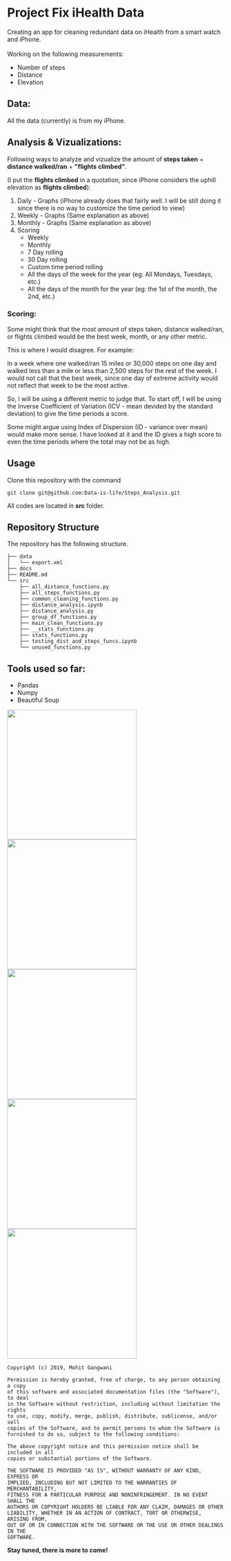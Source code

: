 # Project Fix iHealth Data

<p> Creating an app for cleaning redundant data on iHealth from a smart watch and iPhone.<br>
<br>
Working on the following measurements:

- Number of steps
- Distance
- Elevation

## Data:
All the data (currently) is from my iPhone.

## Analysis & Vizualizations:

Following ways to analyze and vizualize the amount of __steps taken__ + __distance walked/ran__ + __"flights climbed"__. 

(I put the __flights climbed__ in a quotation, since iPhone considers the uphill elevation as __flights climbed__):

1. Daily - Graphs (iPhone already does that fairly well. I will be still doing it since there is no way to customize the time period to view)
2. Weekly - Graphs (Same explanation as above)
3. Monthly - Graphs (Same explanation as above)
4. Scoring
    - Weekly
    - Monthly
    - 7 Day rolling
    - 30 Day rolling
    - Custom time period rolling
    - All the days of the week for the year (eg: All Mondays, Tuesdays, etc.)
    - All the days of the month for the year (eg: the 1st of the month, the 2nd, etc.)

### Scoring:
Some might think that the most amount of steps taken, distance walked/ran, or flights climbed would be the best week, month, or any other metric. 

This is where I would disagree. For example:

In a week where one walked/ran 15 miles or 30,000 steps on one day and walked less than a mile or less than 2,500 steps for the rest of the week. I would not call that the best week, since one day of extreme activity would not reflect that week to be the most active.

So, I will be using a different metric to judge that. To start off, I will be using the Inverse Coefficient of Variation (ICV - mean devided by the standard deviation) to give the time periods a score.

Some might argue using Index of Dispersion (ID - variance over mean) would make more sense. I have looked at it and the ID gives a high score to even the time periods where the total may not be as high.

## Usage
Clone this repository with the command

```
git clone git@github.com:Data-is-life/Steps_Analysis.git
```

All codes are located in **src** folder.

## Repository Structure
The repository has the following structure.

```
├── data
│   └── export.xml
├── docs
├── README.md
└── src
    ├── all_distance_functions.py
    ├── all_steps_functions.py
    ├── common_cleaning_functions.py
    ├── distance_analysis.ipynb
    ├── distance_analysis.py
    ├── group_df_functions.py
    ├── main_clean_functions.py
    ├── __stats_functions.py
    ├── stats_functions.py
    ├── testing_dist_and_steps_funcs.ipynb
    └── unused_functions.py
```
## Tools used so far:

- Pandas
- Numpy
- Beautiful Soup

<img src="https://www.python.org/static/community_logos/python-logo-master-v3-TM.png" width="300"></br>
<img src="https://pandas.pydata.org/_static/pandas_logo.png" width="300"></br>
<img src="https://bids.berkeley.edu/sites/default/files/styles/400x225/public/projects/numpy_project_page.jpg?itok=flrdydei" width="300"></br>
<img src="https://tettra.co/culture-codes/wp-content/logos/github.png" width="300"></br>
<img src="https://funthon.files.wordpress.com/2017/05/bs.png?w=1200" width="300">


```
Copyright (c) 2019, Mohit Gangwani

Permission is hereby granted, free of charge, to any person obtaining a copy
of this software and associated documentation files (the "Software"), to deal
in the Software without restriction, including without limitation the rights
to use, copy, modify, merge, publish, distribute, sublicense, and/or sell
copies of the Software, and to permit persons to whom the Software is
furnished to do so, subject to the following conditions:

The above copyright notice and this permission notice shall be included in all
copies or substantial portions of the Software.

THE SOFTWARE IS PROVIDED "AS IS", WITHOUT WARRANTY OF ANY KIND, EXPRESS OR
IMPLIED, INCLUDING BUT NOT LIMITED TO THE WARRANTIES OF MERCHANTABILITY,
FITNESS FOR A PARTICULAR PURPOSE AND NONINFRINGEMENT. IN NO EVENT SHALL THE
AUTHORS OR COPYRIGHT HOLDERS BE LIABLE FOR ANY CLAIM, DAMAGES OR OTHER
LIABILITY, WHETHER IN AN ACTION OF CONTRACT, TORT OR OTHERWISE, ARISING FROM,
OUT OF OR IN CONNECTION WITH THE SOFTWARE OR THE USE OR OTHER DEALINGS IN THE
SOFTWARE.
```

**Stay tuned, there is more to come!**
